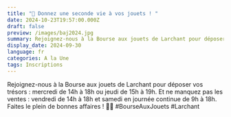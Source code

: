 ```yaml
---
title: "🎉 Donnez une seconde vie à vos jouets ! "
date: 2024-10-23T19:57:00.000Z
draft: false
preview: /images/baj2024.jpg
summary: Rejoignez-nous à la Bourse aux jouets de Larchant pour déposer vos trésors !
display_date: 2024-09-30
language: fr
categories: A la Une
tags: Inscriptions
---
```

Rejoignez-nous à la Bourse aux jouets de Larchant pour déposer vos trésors : mercredi de 14h à 18h ou jeudi de 15h à 19h.  Et ne manquez pas les ventes : vendredi de 14h à 18h et samedi en journée continue de 9h à 18h. Faites le plein de bonnes affaires ! 🧸✨ #BourseAuxJouets #Larchant
